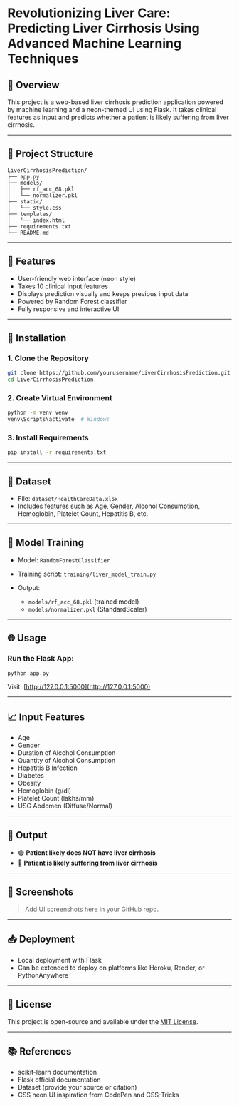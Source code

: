 # Revolutionizing Liver Care: Predicting Liver Cirrhosis Using Advanced Machine Learning Techniques

## 🔖 Overview

This project is a web-based liver cirrhosis prediction application powered by machine learning and a neon-themed UI using Flask. It takes clinical features as input and predicts whether a patient is likely suffering from liver cirrhosis.

---

## 📅 Project Structure

```
LiverCirrhosisPrediction/
├── app.py
├── models/
│   ├── rf_acc_68.pkl
│   └── normalizer.pkl
├── static/
│   └── style.css
├── templates/
│   └── index.html
├── requirements.txt
└── README.md
```

---

## 🚀 Features

* User-friendly web interface (neon style)
* Takes 10 clinical input features
* Displays prediction visually and keeps previous input data
* Powered by Random Forest classifier
* Fully responsive and interactive UI

---

## 🔧 Installation

### 1. Clone the Repository

```bash
git clone https://github.com/yourusername/LiverCirrhosisPrediction.git
cd LiverCirrhosisPrediction
```

### 2. Create Virtual Environment

```bash
python -m venv venv
venv\Scripts\activate  # Windows
```

### 3. Install Requirements

```bash
pip install -r requirements.txt
```

---

## 🔬 Dataset

* File: `dataset/HealthCareData.xlsx`
* Includes features such as Age, Gender, Alcohol Consumption, Hemoglobin, Platelet Count, Hepatitis B, etc.

---

## 🤖 Model Training

* Model: `RandomForestClassifier`
* Training script: `training/liver_model_train.py`
* Output:

  * `models/rf_acc_68.pkl` (trained model)
  * `models/normalizer.pkl` (StandardScaler)

---

## 🌐 Usage

### Run the Flask App:

```bash
python app.py
```

Visit: [http://127.0.0.1:5000](http://127.0.0.1:5000)

---

## 📈 Input Features

* Age
* Gender
* Duration of Alcohol Consumption
* Quantity of Alcohol Consumption
* Hepatitis B Infection
* Diabetes
* Obesity
* Hemoglobin (g/dl)
* Platelet Count (lakhs/mm)
* USG Abdomen (Diffuse/Normal)

---

## 🔹 Output

* 🟢 **Patient likely does NOT have liver cirrhosis**
* 🔴 **Patient is likely suffering from liver cirrhosis**

---

## 🏓 Screenshots

> Add UI screenshots here in your GitHub repo.

---

## 📥 Deployment

* Local deployment with Flask
* Can be extended to deploy on platforms like Heroku, Render, or PythonAnywhere

---

## 📄 License

This project is open-source and available under the [MIT License](LICENSE).

---

## 📚 References

* scikit-learn documentation
* Flask official documentation
* Dataset (provide your source or citation)
* CSS neon UI inspiration from CodePen and CSS-Tricks
